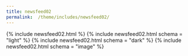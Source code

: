```yaml
---
title: newsfeed02
permalink:  /theme/includes/newsfeed02/
---
```

<!-- ALPHA v1.2.121 pages/theme/includes/newsfeed02.md-->
{% include newsfeed02.html %}
{% include newsfeed02.html schema = "light" %}
{% include newsfeed02.html schema = "dark" %}
{% include newsfeed02.html schema = "image" %}
